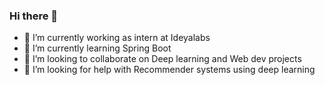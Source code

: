 ### Hi there 👋

<!--
**kamalsai1/kamalsai1** is a ✨ _special_ ✨ repository because its `README.md` (this file) appears on your GitHub profile.

Here are some ideas to get you started:
-->
- 🔭 I’m currently working as intern at Ideyalabs
- 🌱 I’m currently learning Spring Boot
- 👯 I’m looking to collaborate on Deep learning and Web dev projects
- 🤔 I’m looking for help with Recommender systems using deep learning

